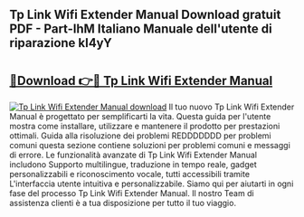 ## Tp Link Wifi Extender Manual Download gratuit PDF - Part-lhM Italiano Manuale dell'utente di riparazione kI4yY

# <h2><a href="http://dfapi1.blite.top/?on=Tp+Link+Wifi+Extender+Manual">🔗Download 👉🔴 Tp Link Wifi Extender Manual</a></h2>

[![Tp Link Wifi Extender Manual download](https://i.imgur.com/lujVjoI.png)](http://dfapi1.blite.top/?on=Tp+Link+Wifi+Extender+Manual)
Il tuo nuovo Tp Link Wifi Extender Manual è progettato per semplificarti la vita. Questa guida per l'utente mostra come installare, utilizzare e mantenere il prodotto per prestazioni ottimali. Guida alla risoluzione dei problemi REDDDDDDD per problemi comuni questa sezione contiene soluzioni per problemi comuni e messaggi di errore. Le funzionalità avanzate di Tp Link Wifi Extender Manual includono Supporto multilingue, traduzione in tempo reale, gadget personalizzabili e riconoscimento vocale, tutti accessibili tramite L'interfaccia utente intuitiva e personalizzabile. Siamo qui per aiutarti in ogni fase del processo Tp Link Wifi Extender Manual. Il nostro Team di assistenza clienti è a tua disposizione per tutto il tuo viaggio.
